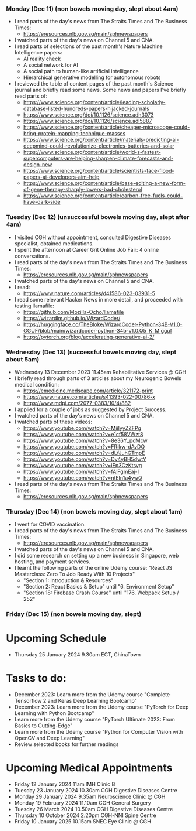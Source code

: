### Monday (Dec 11) (non bowels moving day, slept about 4am)
- I read parts of the day's news from The Straits Times and The Business Times:
    - https://eresources.nlb.gov.sg/main/sphnewspapers
- I watched parts of the day's news on Channel 5 and CNA.
- I read parts of selections of the past month's Nature Machine Intelligence papers:
    - AI reality check
    - A social network for AI
    - A social path to human-like artificial intelligence
    - Hierarchical generative modelling for autonomous robots
- I reviewed the table of content pages of the past month's Science journal and briefly read some news.  Some news and papers I've briefly read parts of:
    - https://www.science.org/content/article/leading-scholarly-database-listed-hundreds-papers-hijacked-journals
    - https://www.science.org/doi/10.1126/science.adh3073
    - https://www.science.org/doi/10.1126/science.adl5887
    - https://www.science.org/content/article/cheaper-microscope-could-bring-protein-mapping-technique-masses
    - https://www.science.org/content/article/materials-predicting-ai-deepmind-could-revolutionize-electronics-batteries-and-solar
    - https://www.science.org/content/article/world-s-fastest-supercomputers-are-helping-sharpen-climate-forecasts-and-design-new
    - https://www.science.org/content/article/scientists-face-flood-papers-ai-developers-aim-help
    - https://www.science.org/content/article/base-editing-a-new-form-of-gene-therapy-sharply-lowers-bad-cholesterol
    - https://www.science.org/content/article/carbon-free-fuels-could-have-dark-side

### Tuesday (Dec 12) (unsuccessful bowels moving day, slept after 4am)
- I visited CGH without appointment, consulted Digestive Diseases specialist, obtained medications.
- I spent the afternoon at Career Grit Online Job Fair: 4 online conversations.
- I read parts of the day's news from The Straits Times and The Business Times:
    - https://eresources.nlb.gov.sg/main/sphnewspapers
- I watched parts of the day's news on Channel 5 and CNA.
- I read:
    - https://www.nature.com/articles/d41586-023-03931-5
- I read some relevant Hacker News in more detail, and proceeded with testing llamafile:
    - https://github.com/Mozilla-Ocho/llamafile
    - https://wizardlm.github.io/WizardCoder/
    - https://huggingface.co/TheBloke/WizardCoder-Python-34B-V1.0-GGUF/blob/main/wizardcoder-python-34b-v1.0.Q5_K_M.gguf
    - https://pytorch.org/blog/accelerating-generative-ai-2/

### Wednesday (Dec 13) (successful bowels moving day, slept about 5am)
- Wednesday 13 December 2023 11.45am Rehabilitative Services @ CGH
- I briefly read through parts of 3 articles about my Neurogenic Bowels medical condition:
    - https://emedicine.medscape.com/article/321172-print
    - https://www.nature.com/articles/s41393-022-00786-x
    - https://www.mdpi.com/2077-0383/10/4/882
- I applied for a couple of jobs as suggested by Project Success.
- I watched parts of the day's news on Channel 5 and CNA.
- I watched parts of these videos:
    - https://www.youtube.com/watch?v=MjiIyyZZFPg
    - https://www.youtube.com/watch?v=e1cf58VWzt8
    - https://www.youtube.com/watch?v=8e36Y_pdMcw
    - https://www.youtube.com/watch?v=FRikw-dAvDQ
    - https://www.youtube.com/watch?v=dLfJuhGTmpE
    - https://www.youtube.com/watch?v=Dv4yBH5dwtY
    - https://www.youtube.com/watch?v=iEp3CzKtsyg
    - https://www.youtube.com/watch?v=fAlFgmEaj-I
    - https://www.youtube.com/watch?v=ntEln1a4ywQ
- I read parts of the day's news from The Straits Times and The Business Times:
    - https://eresources.nlb.gov.sg/main/sphnewspapers

### Thursday (Dec 14) (non bowels moving day, slept about 1am)
- I went for COVID vaccination.
- I read parts of the day's news from The Straits Times and The Business Times:
    - https://eresources.nlb.gov.sg/main/sphnewspapers
- I watched parts of the day's news on Channel 5 and CNA.
- I did some research on setting up a new business in Singapore, web hosting, and payment services.
- I learnt the following parts of the online Udemy course: "React JS Masterclass: Zero To Job Ready With 10 Projects"
    - "Section 1: Introduction & Resources"
    - "Section 2: React Basics & Setup" until "6. Environment Setup"
    - "Section 18: Firebase Crash Course" until "176. Webpack Setup / 252"

### Friday (Dec 15) (non bowels moving day, slept)



# Upcoming Schedule
- Thursday 25 January 2024 9.30am ECT, ChinaTown

# Tasks to do:
- December 2023: Learn more from the Udemy course "Complete Tensorflow 2 and Keras Deep Learning Bootcamp"
- December 2023: Learn more from the Udemy course "PyTorch for Deep Learning with Python Bootcamp"
- Learn more from the Udemy course "PyTorch Ultimate 2023: From Basics to Cutting-Edge"
- Learn more from the Udemy course "Python for Computer Vision with OpenCV and Deep Learning"
- Review selected books for further readings

# Upcoming Medical Appointments
- Friday 12 January 2024 11am IMH Clinic B
- Tuesday 23 January 2024 10.30am CGH Digestive Diseases Centre
- Monday 29 January 2024 9.35am Neuroscience Clinic @ CGH
- Monday 19 February 2024 11.10am CGH General Surgery
- Tuesday 26 March 2024 10.50am CGH Digestive Diseases Centre
- Thursday 10 October 2024 2.20pm CGH-NNI Spine Centre
- Friday 10 January 2025 10.15am SNEC Eye Clinic @ CGH
